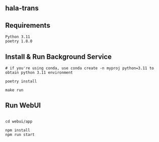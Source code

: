 hala-trans
----------


Requirements
------------

```plain
Python 3.11
poetry 1.8.0
```

Install & Run Background Service
--------------------------------

```shell
# if you're using conda, use conda create -n myproj python=3.11 to obtain python 3.11 environment

poetry install

make run

```

Run WebUI
---------

```shell

cd webui/app

npm install 
npm run start 
```